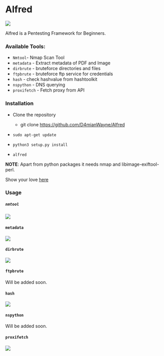 # Alfred
![](https://github.com/D4mianWayne/Alfred/blob/master/Snaps/Screenshot%20from%202019-06-13%2017-27-23.png)

Alfred is a Pentesting Framework for Beginners.

### Available Tools:

* `Nmtool`- Nmap Scan Tool
* `metadata` - Extract metadata of PDF and Image
* `dirbrute` - bruteforce directories and files
* `ftpbrute` - bruteforce ftp service for credentials
* `hash` - check hashvalue from hashtoolkit
* `nspython` - DNS querying
* `proxifetch` - Fetch proxy from API


### Installation

* Clone the repository
    - git clone https://github.com/D4mianWayne/Alfred

* `sudo apt-get update`
* `python3 setup.py install`
* `alfred`

**NOTE**: Apart from python packages it needs nmap and libimage-exiftool-perl.

Show your love [here](https://saythanks.io/to/D4mianWayne)

### Usage
##### `nmtool`
![](https://github.com/D4mianWayne/Alfred/blob/master/Snaps/nmtool.png)
#### `metadata`
![](https://github.com/D4mianWayne/Alfred/blob/master/Snaps/metadata.png)
#### `dirbrute`
![](https://github.com/D4mianWayne/Alfred/blob/master/Snaps/dirbrute.png)
#### `ftpbrute`
Will be added soon.
#### `hash`
![](https://github.com/D4mianWayne/Alfred/blob/master/Snaps/hash.png)
#### `nspython`
Will be added soon.
#### `proxifetch`
![](https://github.com/D4mianWayne/Alfred/blob/master/Snaps/proxifetch.png)





